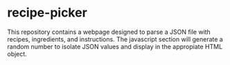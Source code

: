 # recipe-picker

This repository contains a webpage designed to parse a JSON file with recipes, ingredients, and instructions. The javascript section will generate a random number to isolate JSON values and display in the appropiate HTML object.